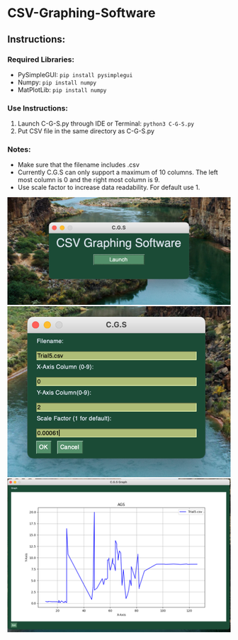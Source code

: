 # CSV-Graphing-Software

## Instructions:

### Required Libraries: 
* PySimpleGUI:
`pip install pysimplegui`
* Numpy:
`pip install numpy`
* MatPlotLib:
`pip install numpy`

### Use Instructions:
1. Launch C-G-S.py through IDE or Terminal:
`python3 C-G-S.py`
3. Put CSV file in the same directory as C-G-S.py

### Notes:
* Make sure that the filename includes .csv
* Currently C.G.S can only support a maximum of 10 columns. The left most column is 0 and the right most column is 9.
* Use scale factor to increase data readability. For default use 1. 

![Home](CGS-mainscreen.png)
![Data](CGS-Datascreen.png)
![Graph](CGS-Graph.png)
